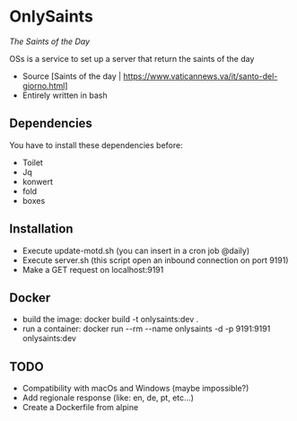 # OnlySaints
_The Saints of the Day_

OSs is a service to set up a server that return the saints of the day

- Source [Saints of the day | https://www.vaticannews.va/it/santo-del-giorno.html]
- Entirely written in bash

## Dependencies

You have to install these dependencies before:

- Toilet
- Jq
- konwert
- fold
- boxes

## Installation
- Execute update-motd.sh (you can insert in a cron job @daily)
- Execute server.sh (this script open an inbound connection on port 9191)
- Make a GET request on localhost:9191

## Docker
- build the image: docker build -t onlysaints:dev .
- run a container: docker run --rm --name onlysaints -d -p 9191:9191 onlysaints:dev

## TODO
- Compatibility with macOs and Windows (maybe impossible?)
- Add regionale response (like: en, de, pt, etc...)
- Create a Dockerfile from alpine

